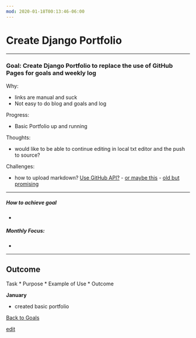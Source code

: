 ```yaml
---
mod: 2020-01-18T00:13:46-06:00
---
```


# Create Django Portfolio

---


### Goal: Create Django Portfolio to replace the use of GitHub Pages for goals and weekly log

Why:

*  links are manual and suck
*  Not easy to do blog and goals and log

Progress:

*  Basic Portfolio up and running

Thoughts:

* would like to be able to continue editing in local txt editor and the push to source?


Challenges:

* how to upload markdown? [Use GitHub API?](https://stackoverflow.com/questions/23031406/how-do-i-implement-markdown-in-django-1-6-app)   -  [or maybe this](https://github.com/pioneers/website/wiki/Using-Markdown-To-Write-Blog-Posts) - [ old but promising ](https://www.imzjy.com/blog/2018-05-20-render-the-markdown-in-django) 

----------

##### How to achieve goal

*  

##### Monthly Focus:

*

---

## Outcome

Task * Purpose * Example of Use * Outcome

**January**

- created basic portfolio

[Back to Goals](https://ch3ck3rs.github.io/Goals)

[edit](https://github.com/ch3ck3rs/Goals/blob/gh-pages/2020Goals/Professional/Basic-Debian.md)